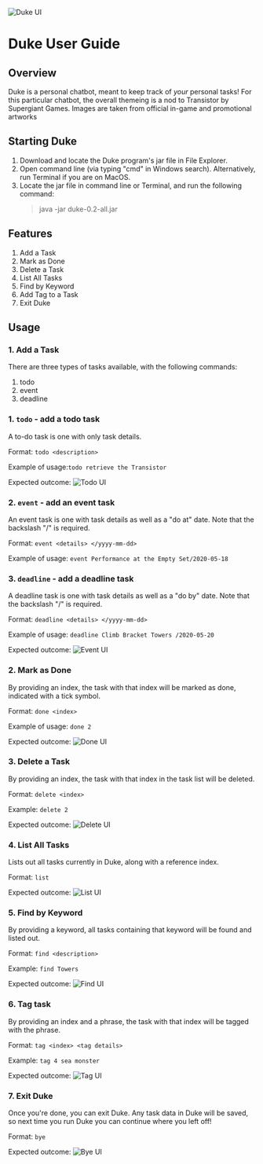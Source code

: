 ![Duke UI](Ui.png)

# Duke User Guide

## Overview
Duke is a personal chatbot, meant to keep track of *your* personal tasks! For this particular chatbot, the overall themeing is a nod to Transistor by Supergiant Games. Images are taken from official in-game and promotional artworks

## Starting Duke
1. Download and locate the Duke program's jar file in File Explorer.
2. Open command line (via typing "cmd" in Windows search). Alternatively, run Terminal if you are on MacOS.
3. Locate the jar file in command line or Terminal, and run the following command:
    > java -jar duke-0.2-all.jar

## Features
1. Add a Task
2. Mark as Done
3. Delete a Task
4. List All Tasks
5. Find by Keyword
6. Add Tag to a Task
7. Exit Duke
 
## Usage
### 1.  Add a Task
There are three types of tasks available, with the following commands:
1. todo
2. event
3. deadline

### 1. `todo` - add a todo task
A to-do task is one with only task details.

Format: `todo <description>`

Example of usage:`todo retrieve the Transistor`

Expected outcome: ![Todo UI](Todo.png)

### 2. `event` - add an event task
An event task is one with task details as well as a "do at" date. Note that the backslash "/" is required.

Format: `event <details> </yyyy-mm-dd>`

Example of usage: `event Performance at the Empty Set/2020-05-18`

### 3. `deadline` - add a deadline task
A deadline task is one with task details as well as a "do by" date. Note that the backslash "/" is required.

Format: `deadline <details> </yyyy-mm-dd>`

Example of usage: `deadline Climb Bracket Towers /2020-05-20`

Expected outcome: ![Event UI](Event.png)

### 2. Mark as Done
By providing an index, the task with that index will be marked as done, indicated with a tick symbol.

Format: `done <index>`

Example of usage: `done 2`

Expected outcome: ![Done UI](Done.png)

### 3. Delete a Task
By providing an index, the task with that index in the task list will be deleted.

Format: `delete <index>`

Example: `delete 2`

Expected outcome: ![Delete UI](Delete.png)

### 4. List All Tasks
Lists out all tasks currently in Duke, along with a reference index.

Format: `list`

Expected outcome: ![List UI](List.png)

### 5. Find by Keyword
By providing a keyword, all tasks containing that keyword will be found and listed out.

Format: `find <description>`

Example: `find Towers`

Expected outcome: ![Find UI](Find.png)

### 6. Tag task
By providing an index and a phrase, the task with that index will be tagged with the phrase.

Format: `tag <index> <tag details>`

Example: `tag 4 sea monster`

Expected outcome: ![Tag UI](Tag.png)

### 7. Exit Duke
Once you're done, you can exit Duke. Any task data in Duke will be saved, so next time you run Duke you can continue where you left off!

Format: `bye`

Expected outcome: ![Bye UI](Bye.png)



